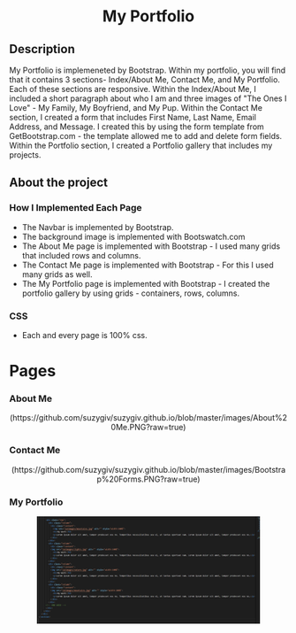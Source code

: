 <h1 align="center">My Portfolio</h1>

## Description

My Portfolio is implemeneted by Bootstrap. Within my portfolio, you will find that it contains 3 sections- Index/About Me, Contact Me, and My Portfolio. Each of these sections are responsive. Within the Index/About Me, I included a short paragraph about who I am and three images of "The Ones I Love" - My Family, My Boyfriend, and My Pup. Within the Contact Me section, I created a form that includes First Name, Last Name, Email Address, and Message. I created this by using the form template from GetBootstrap.com - the template allowed me to add and delete form fields. Within the Portfolio section, I created a Portfolio gallery that includes my projects.


## About the project

### How I Implemented Each Page

- The Navbar is implemented by Bootstrap.
- The background image is implemented with Bootswatch.com 
- The About Me page is implemented with Bootstrap - I used many grids that included rows and columns.
- The Contact Me page is implemented with Bootstrap - For this I used many grids as well.
- The My Portfolio page is implemented with Bootstrap - I created the portfolio gallery by using grids - containers, rows, columns.

### CSS

- Each and every page is 100% css.

# Pages

### **About Me**

<p align="center">
 (https://github.com/suzygiv/suzygiv.github.io/blob/master/images/About%20Me.PNG?raw=true)
</p>

### **Contact Me**

<p align="center">
(https://github.com/suzygiv/suzygiv.github.io/blob/master/images/Bootstrap%20Forms.PNG?raw=true)
</p>

### **My Portfolio**

<p align="center">
<img  src="./images/Portfolio.png" width="80%">
</p>


